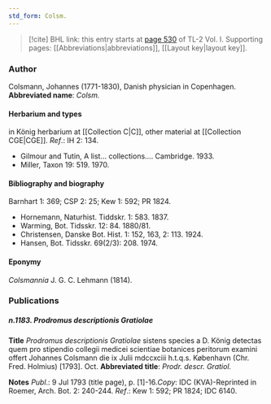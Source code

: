 ```yaml
---
std_form: Colsm.
---
```


> [!cite] BHL link: this entry starts at [page 530](https://www.biodiversitylibrary.org/page/33120661) of TL-2 Vol. I.
> Supporting pages: [[Abbreviations|abbreviations]], [[Layout key|layout key]].

### Author

Colsmann, Johannes (1771-1830), Danish physician in Copenhagen. 
**Abbreviated name**: *Colsm.*

#### Herbarium and types

in König herbarium at [[Collection C|C]], other material at [[Collection CGE|CGE]].
*Ref*.: IH 2: 134.
- Gilmour and Tutin, A list... collections.... Cambridge. 1933.
- Miller, Taxon 19: 519. 1970.

#### Bibliography and biography

Barnhart 1: 369; CSP 2: 25; Kew 1: 592; PR 1824.
- Hornemann, Naturhist. Tiddskr. 1: 583. 1837.
- Warming, Bot. Tidsskr. 12: 84. 1880/81.
- Christensen, Danske Bot. Hist. 1: 152, 163, 2: 113. 1924.
- Hansen, Bot. Tidsskr. 69(2/3): 208. 1974.

#### Eponymy

*Colsmannia* J. G. C. Lehmann (1814).

### Publications

##### n.1183. Prodromus descriptionis Gratiolae

**Title**
*Prodromus descriptionis Gratiolae* sistens species a D. König detectas quem pro stipendio collegii medicei scientiae botanices peritorum examini offert Johannes Colsmann die ix Julii mdccxciii h.t.q.s. København (Chr. Fred. Holmius) \[1793\]. Oct.
**Abbreviated title**: *Prodr. descr. Gratiol.*

**Notes**
*Publ*.: 9 Jul 1793 (title page), p. \[1\]-16.*Copy*: IDC (KVA)-Reprinted in Roemer, Arch. Bot. 2: 240-244.
*Ref*.: Kew 1: 592; PR 1824; IDC 6140.

